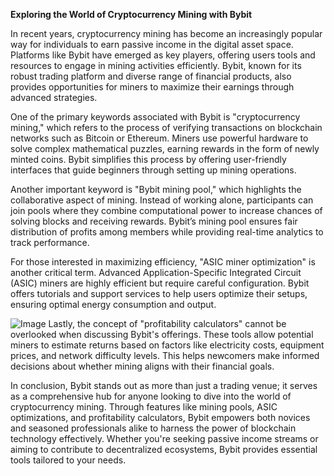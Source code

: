 **Exploring the World of Cryptocurrency Mining with Bybit**

In recent years, cryptocurrency mining has become an increasingly popular way for individuals to earn passive income in the digital asset space. Platforms like Bybit have emerged as key players, offering users tools and resources to engage in mining activities efficiently. Bybit, known for its robust trading platform and diverse range of financial products, also provides opportunities for miners to maximize their earnings through advanced strategies.

One of the primary keywords associated with Bybit is "cryptocurrency mining," which refers to the process of verifying transactions on blockchain networks such as Bitcoin or Ethereum. Miners use powerful hardware to solve complex mathematical puzzles, earning rewards in the form of newly minted coins. Bybit simplifies this process by offering user-friendly interfaces that guide beginners through setting up mining operations.

Another important keyword is "Bybit mining pool," which highlights the collaborative aspect of mining. Instead of working alone, participants can join pools where they combine computational power to increase chances of solving blocks and receiving rewards. Bybit’s mining pool ensures fair distribution of profits among members while providing real-time analytics to track performance.

For those interested in maximizing efficiency, "ASIC miner optimization" is another critical term. Advanced Application-Specific Integrated Circuit (ASIC) miners are highly efficient but require careful configuration. Bybit offers tutorials and support services to help users optimize their setups, ensuring optimal energy consumption and output.


![Image](https://github.com/user-attachments/assets/31692037-0104-4703-abd1-696b6a7dd41b)
Lastly, the concept of "profitability calculators" cannot be overlooked when discussing Bybit's offerings. These tools allow potential miners to estimate returns based on factors like electricity costs, equipment prices, and network difficulty levels. This helps newcomers make informed decisions about whether mining aligns with their financial goals.

In conclusion, Bybit stands out as more than just a trading venue; it serves as a comprehensive hub for anyone looking to dive into the world of cryptocurrency mining. Through features like mining pools, ASIC optimizations, and profitability calculators, Bybit empowers both novices and seasoned professionals alike to harness the power of blockchain technology effectively. Whether you're seeking passive income streams or aiming to contribute to decentralized ecosystems, Bybit provides essential tools tailored to your needs.